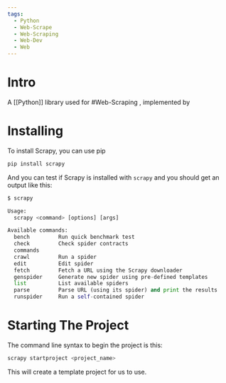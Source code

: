 ```yaml
---
tags:
  - Python
  - Web-Scrape
  - Web-Scraping
  - Web-Dev
  - Web
---
```

# Intro
A [[Python]] library used for #Web-Scraping , implemented by 

# Installing
To install Scrapy, you can use pip
```Python
pip install scrapy
```

And you can test if Scrapy is installed with `scrapy` and you should get an output like this:
```Python
$ scrapy

Usage:
  scrapy <command> [options] [args]

Available commands:
  bench         Run quick benchmark test
  check         Check spider contracts
  commands
  crawl         Run a spider
  edit          Edit spider
  fetch         Fetch a URL using the Scrapy downloader
  genspider     Generate new spider using pre-defined templates
  list          List available spiders
  parse         Parse URL (using its spider) and print the results
  runspider     Run a self-contained spider
```
# Starting The Project
The command line syntax to begin the project is this:
```Python
scrapy startproject <project_name>
```
This will create a template project for us to use. 

